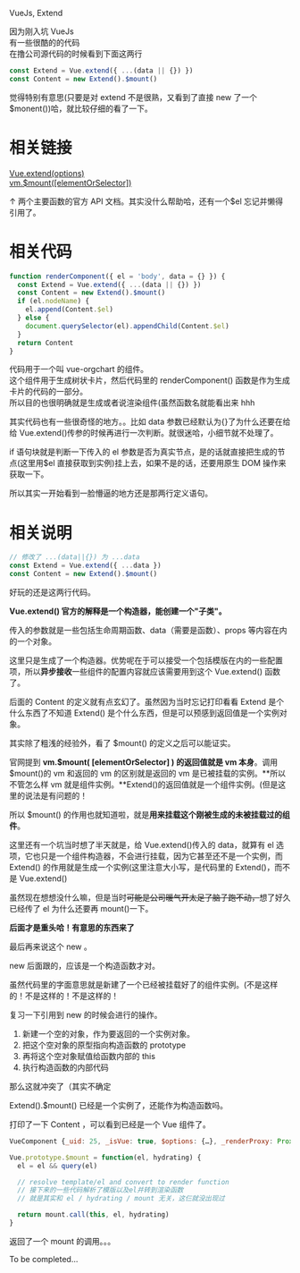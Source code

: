 VueJs, Extend

<!-- more --->

因为刚入坑 VueJs  
有一些很酷的的代码  
在撸公司源代码的时候看到下面这两行

```js
const Extend = Vue.extend({ ...(data || {}) })
const Content = new Extend().$mount()
```

觉得特别有意思(只要是对 extend 不是很熟，又看到了直接 new 了一个\$monent())哈，就比较仔细的看了一下。

<!-- more -->

# 相关链接

[Vue.extend(options)](https://cn.vuejs.org/v2/api/#Vue-extend)  
[vm.\$mount([elementOrSelector])](https://cn.vuejs.org/v2/api/#vm-mount)

↑ 两个主要函数的官方 API 文档。其实没什么帮助哈，还有一个\$el 忘记并懒得引用了。

# 相关代码

```js
function renderComponent({ el = 'body', data = {} }) {
  const Extend = Vue.extend({ ...(data || {}) })
  const Content = new Extend().$mount()
  if (el.nodeName) {
    el.append(Content.$el)
  } else {
    document.querySelector(el).appendChild(Content.$el)
  }
  return Content
}
```

代码用于一个叫 vue-orgchart 的组件。  
这个组件用于生成树状卡片，然后代码里的 renderComponent() 函数是作为生成卡片的代码的一部分。  
所以目的也很明确就是生成或者说渲染组件(虽然函数名就能看出来 hhh

其实代码也有一些很奇怪的地方。。比如 data 参数已经默认为{}了为什么还要在给给 Vue.extend()传参的时候再进行一次判断。就很迷哈，小细节就不处理了。

if 语句块就是判断一下传入的 el 参数是否为真实节点，是的话就直接把生成的节点(这里用\$el 直接获取到实例)挂上去，如果不是的话，还要用原生 DOM 操作来获取一下。

所以其实一开始看到一脸懵逼的地方还是那两行定义语句。

# 相关说明

```js
// 修改了 ...(data||{}) 为 ...data
const Extend = Vue.extend({ ...data })
const Content = new Extend().$mount()
```

好玩的还是这两行代码。

**Vue.extend() 官方的解释是一个构造器，能创建一个\"子类\"。**

传入的参数就是一些包括生命周期函数、data（需要是函数）、props 等内容在内的一个对象。

这里只是生成了一个构造器。优势呢在于可以接受一个包括模版在内的一些配置项，所以**异步接收**一些组件的配置内容就应该需要用到这个 Vue.extend() 函数了。

后面的 Content 的定义就有点玄幻了。虽然因为当时忘记打印看看 Extend 是个什么东西了不知道 Extend() 是个什么东西，但是可以预感到返回值是一个实例对象。

其实除了粗浅的经验外，看了 \$mount() 的定义之后可以能证实。

官网提到 **vm.\$mount( [elementOrSelector] ) 的返回值就是 vm 本身**。调用\$mount()的 vm 和返回的 vm 的区别就是返回的 vm 是已被挂载的实例。**所以不管怎么样 vm 就是组件实例。**Extend()的返回值就是一个组件实例。(但是这里的说法是有问题的！

所以 \$mount() 的作用也就知道啦，就是**用来挂载这个刚被生成的未被挂载过的组件**。

这里还有一个坑当时想了半天就是，给 Vue.extend()传入的 data，就算有 el 选项，它也只是一个组件构造器，不会进行挂载，因为它甚至还不是一个实例，而 Extend() 的作用就是生成一个实例(这里注意大小写，是代码里的 Extend()，而不是 Vue.extend()

虽然现在想想没什么嘛，但是当时~~可能是公司暖气开太足了脑子跑不动，~~想了好久已经传了 el 为什么还要再 mount()一下。

**后面才是重头哈！有意思的东西来了**

最后再来说这个 new 。

new 后面跟的，应该是一个构造函数才对。

虽然代码里的字面意思就是新建了一个已经被挂载好了的组件实例。(不是这样的！不是这样的！不是这样的！

复习一下引用到 new 的时候会进行的操作。

1. 新建一个空的对象，作为要返回的一个实例对象。
2. 把这个空对象的原型指向构造函数的 prototype
3. 再将这个空对象赋值给函数内部的 this
4. 执行构造函数的内部代码

那么这就冲突了（其实不确定

Extend().\$mount() 已经是一个实例了，还能作为构造函数吗。

打印了一下 Content ，可以看到已经是一个 Vue 组件了。

```js
VueComponent {_uid: 25, _isVue: true, $options: {…}, _renderProxy: Proxy, _self: VueComponent, …}
```

```js
Vue.prototype.$mount = function(el, hydrating) {
  el = el && query(el)

  // resolve template/el and convert to render function
  // 接下来的一些代码解析了模版以及el并转到渲染函数
  // 就是其实和 el / hydrating / mount 无关，这仨就没出现过

  return mount.call(this, el, hydrating)
}
```

返回了一个 mount 的调用。。。

To be completed...
